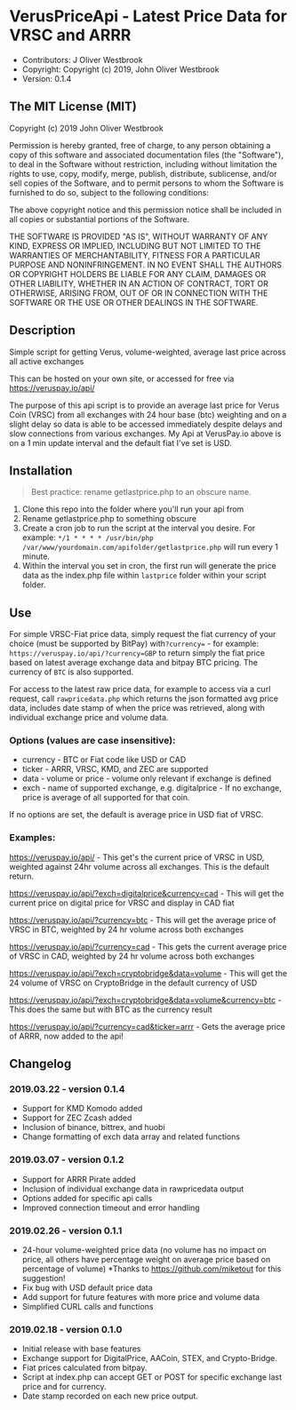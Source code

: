 # VerusPriceApi - Latest Price Data for VRSC and ARRR

 - Contributors: J Oliver Westbrook
 - Copyright: Copyright (c) 2019, John Oliver Westbrook 
 - Version: 0.1.4

## The MIT License (MIT)
 
Copyright (c) 2019 John Oliver Westbrook

Permission is hereby granted, free of charge, to any person obtaining a copy
of this software and associated documentation files (the "Software"), to deal
in the Software without restriction, including without limitation the rights
to use, copy, modify, merge, publish, distribute, sublicense, and/or sell
copies of the Software, and to permit persons to whom the Software is
furnished to do so, subject to the following conditions:

The above copyright notice and this permission notice shall be included in
all copies or substantial portions of the Software.

THE SOFTWARE IS PROVIDED "AS IS", WITHOUT WARRANTY OF ANY KIND, EXPRESS OR
IMPLIED, INCLUDING BUT NOT LIMITED TO THE WARRANTIES OF MERCHANTABILITY,
FITNESS FOR A PARTICULAR PURPOSE AND NONINFRINGEMENT. IN NO EVENT SHALL THE
AUTHORS OR COPYRIGHT HOLDERS BE LIABLE FOR ANY CLAIM, DAMAGES OR OTHER
LIABILITY, WHETHER IN AN ACTION OF CONTRACT, TORT OR OTHERWISE, ARISING FROM,
OUT OF OR IN CONNECTION WITH THE SOFTWARE OR THE USE OR OTHER DEALINGS IN
THE SOFTWARE.

## Description
Simple script for getting Verus, volume-weighted, average last price across all active exchanges

This can be hosted on your own site, or accessed for free via https://veruspay.io/api/

The purpose of this api script is to provide an average last price for Verus Coin (VRSC) from all exchanges with 24 hour base (btc) weighting and on a slight delay so data is able to be accessed immediately despite delays and slow connections from various exchanges.  My Api at VerusPay.io above is on a 1 min update interval and the default fiat I've set is USD.

## Installation

> Best practice: rename getlastprice.php to an obscure name.

1. Clone this repo into the folder where you'll run your api from
2. Rename getlastprice.php to something obscure
3. Create a cron job to run the script at the interval you desire. For example: `*/1 * * * * /usr/bin/php /var/www/yourdomain.com/apifolder/getlastprice.php` will run every 1 minute.
4. Within the interval you set in cron, the first run will generate the price data as the index.php file within `lastprice` folder within your script folder.

## Use

For simple VRSC-Fiat price data, simply request the fiat currency of your choice (must be supported by BitPay) with`?currency=` - for example: `https://veruspay.io/api/?currency=GBP` to return simply the fiat price based on latest average exchange data and bitpay BTC pricing.  The currency of `BTC` is also supported.

For access to the latest raw price data, for example to access via a curl request, call `rawpricedata.php` which returns the json formatted avg price data, includes date stamp of when the price was retrieved, along with individual exchange price and volume data.

### Options (values are case insensitive): 

* currency - BTC or Fiat code like USD or CAD
* ticker - ARRR, VRSC, KMD, and ZEC are supported
* data - volume or price - volume only relevant if exchange is defined
* exch - name of supported exchange, e.g. digitalprice - If no exchange, price is average of all supported for that coin.

If no options are set, the default is average price in USD fiat of VRSC.

### Examples:

https://veruspay.io/api/ - This get's the current price of VRSC in USD, weighted against 24hr volume across all exchanges. This is the default return.

https://veruspay.io/api/?exch=digitalprice&currency=cad - This will get the current price on digital price for VRSC and display in CAD fiat

https://veruspay.io/api/?currency=btc - This will get the average price of VRSC in BTC, weighted by 24 hr volume across both exchanges

https://veruspay.io/api/?currency=cad - This gets the current average price of VRSC in CAD, weighted by 24 hr volume across both exchanges

https://veruspay.io/api/?exch=cryptobridge&data=volume - This will get the 24 volume of VRSC on CryptoBridge in the default currency of USD

https://veruspay.io/api/?exch=cryptobridge&data=volume&currency=btc - This does the same but with BTC as the currency result

https://veruspay.io/api/?currency=cad&ticker=arrr - Gets the average price of ARRR, now added to the api!

## Changelog

### 2019.03.22 - version 0.1.4

- Support for KMD Komodo added
- Support for ZEC Zcash added
- Inclusion of binance, bittrex, and huobi
- Change formatting of exch data array and related functions

### 2019.03.07 - version 0.1.2

- Support for ARRR Pirate added
- Inclusion of individual exchange data in rawpricedata output
- Options added for specific api calls
- Improved connection timeout and error handling

### 2019.02.26 - version 0.1.1

- 24-hour volume-weighted price data (no volume has no impact on price, all others have percentage weight on average price based on percentage of volume) *Thanks to https://github.com/miketout for this suggestion!
- Fix bug with USD default price data
- Add support for future features with more price and volume data
- Simplified CURL calls and functions

### 2019.02.18 - version 0.1.0

- Initial release with base features
- Exchange support for DigitalPrice, AACoin, STEX, and Crypto-Bridge. 
- Fiat prices calculated from bitpay.  
- Script at index.php can accept GET or POST for specific exchange last price and for currency.
- Date stamp recorded on each new price output.
